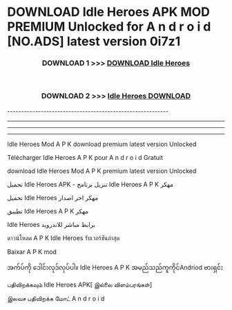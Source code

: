 # DOWNLOAD Idle Heroes  APK MOD PREMIUM Unlocked for A n d r o i d [NO.ADS] latest version 0i7z1 



<div align="center">

<h3>DOWNLOAD 1 >>> <a href="https://getmod2.web.app/?judul=Idle Heroes ">DOWNLOAD Idle Heroes </a></h3><br>

<h3>DOWNLOAD 2 >>> <a href="https://getmod2.web.app/?judul=Idle Heroes ">Idle Heroes  DOWNLOAD </a></h3>

</div>
----------------------------------------------------------

----------------------------------------------------------

----------------------------------------------------------

----------------------------------------------------------

Idle Heroes  Mod A P K download premium latest version Unlocked

Télécharger Idle Heroes  A P K pour A n d r o i d Gratuit

download Idle Heroes  Mod A P K premium latest version Unlocked

تحميل Idle Heroes  APK - تنزيل برنامج Idle Heroes  A P K مهكر

تحميل Idle Heroes  مهكر اخر اصدار

تطبيق Idle Heroes  A P K مهكر

Idle Heroes  برابط مباشر للاندرويد

ดาวน์โหลด A P K Idle Heroes  รับเวอร์ชันล่าสุด

Baixar A P K mod

အက်ပ်ကို ဒေါင်းလုဒ်လုပ်ပါ။ Idle Heroes  A P K အမည်သည်ကူကိုင်Andriod ဗားရှင်း

பதிவிறக்கவும் Idle Heroes  APK[ இல்லை விளம்பரங்கள்] 
 
இலவச பதிவிறக்க மோட் A n d r o i d



